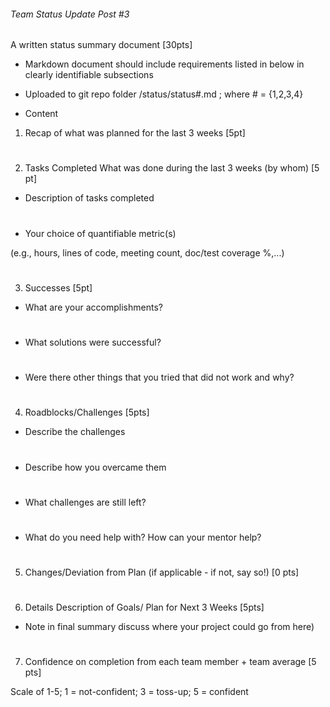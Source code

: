 ###### Team Status Update Post #3

A written status summary document [30pts]

* Markdown document should include requirements listed in below in clearly identifiable subsections

* Uploaded to git repo folder /status/status​#​.md ; where # = {1,2,3,4}

* Content

1. Recap of what was planned for the last 3 weeks [5pt]

# 

2. Tasks Completed What was done during the last 3 weeks (by whom) [5 pt]

* Description of tasks completed

# 

* Your choice of quantifiable metric(s)

(e.g., hours, lines of code, meeting count, doc/test coverage %,...)

# 

3. Successes [5pt]

* What are your accomplishments?

# 

* What solutions were successful?

# 

* Were there other things that you tried that did not work and why?

# 

4. Roadblocks/Challenges [5pts]

* Describe the challenges

# 

* Describe how you overcame them

# 

* What challenges are still left?

# 

* What do you need help with? How can your mentor help?

# 

5. Changes/Deviation from Plan ​(if applicable - if not, say so!) [0 pts]

# 

6. Details Description of Goals/ Plan for ​Next 3 Weeks [5pts]

* Note in final summary discuss where your project could go from here)

# 

7. Confidence on completion from each team member + team average [5 pts]

Scale of 1-5; 1 = not-confident; 3 = toss-up; 5 = confident

# 